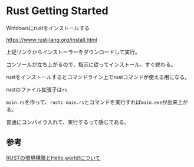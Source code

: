 # Rust Getting Started

Windowsにrustをインストールする

https://www.rust-lang.org/install.html



上記リンクからインストーラーをダウンロードして実行。

コンソールが立ち上がるので、指示に従ってインストール、すぐ終わる。



rustをインストールするとコマンドライン上でrustコマンドが使える用になる。



rustのファイル拡張子は`rs`

`main.rs`を作って、`rustc main.rs`とコマンドを実行すれば`main.exe`が出来上がる。



普通にコンパイラ入れて、実行するって感じである。



## 参考

[RUSTの環境構築とHello,world!について](https://qiita.com/Veritas666777/items/c01a0df0c9b97f6b2a95)

